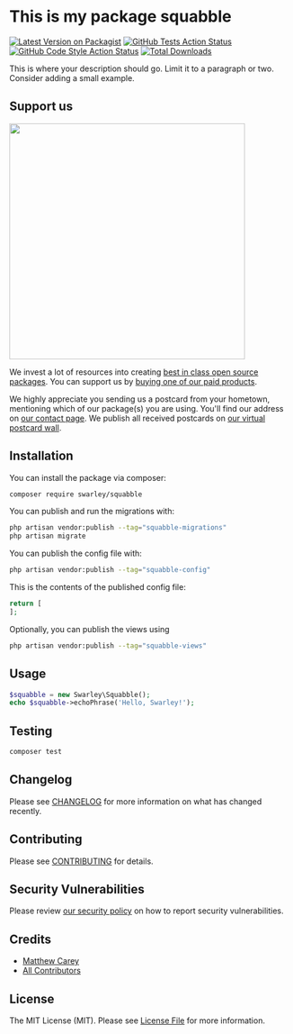 # This is my package squabble

[![Latest Version on Packagist](https://img.shields.io/packagist/v/swarley/squabble.svg?style=flat-square)](https://packagist.org/packages/swarley/squabble)
[![GitHub Tests Action Status](https://img.shields.io/github/actions/workflow/status/swarley/squabble/run-tests.yml?branch=main&label=tests&style=flat-square)](https://github.com/swarley/squabble/actions?query=workflow%3Arun-tests+branch%3Amain)
[![GitHub Code Style Action Status](https://img.shields.io/github/actions/workflow/status/swarley/squabble/fix-php-code-style-issues.yml?branch=main&label=code%20style&style=flat-square)](https://github.com/swarley/squabble/actions?query=workflow%3A"Fix+PHP+code+style+issues"+branch%3Amain)
[![Total Downloads](https://img.shields.io/packagist/dt/swarley/squabble.svg?style=flat-square)](https://packagist.org/packages/swarley/squabble)

This is where your description should go. Limit it to a paragraph or two. Consider adding a small example.

## Support us

[<img src="https://github-ads.s3.eu-central-1.amazonaws.com/squabble.jpg?t=1" width="419px" />](https://spatie.be/github-ad-click/squabble)

We invest a lot of resources into creating [best in class open source packages](https://spatie.be/open-source). You can support us by [buying one of our paid products](https://spatie.be/open-source/support-us).

We highly appreciate you sending us a postcard from your hometown, mentioning which of our package(s) you are using. You'll find our address on [our contact page](https://spatie.be/about-us). We publish all received postcards on [our virtual postcard wall](https://spatie.be/open-source/postcards).

## Installation

You can install the package via composer:

```bash
composer require swarley/squabble
```

You can publish and run the migrations with:

```bash
php artisan vendor:publish --tag="squabble-migrations"
php artisan migrate
```

You can publish the config file with:

```bash
php artisan vendor:publish --tag="squabble-config"
```

This is the contents of the published config file:

```php
return [
];
```

Optionally, you can publish the views using

```bash
php artisan vendor:publish --tag="squabble-views"
```

## Usage

```php
$squabble = new Swarley\Squabble();
echo $squabble->echoPhrase('Hello, Swarley!');
```

## Testing

```bash
composer test
```

## Changelog

Please see [CHANGELOG](CHANGELOG.md) for more information on what has changed recently.

## Contributing

Please see [CONTRIBUTING](CONTRIBUTING.md) for details.

## Security Vulnerabilities

Please review [our security policy](../../security/policy) on how to report security vulnerabilities.

## Credits

- [Matthew Carey](https://github.com/swarley)
- [All Contributors](../../contributors)

## License

The MIT License (MIT). Please see [License File](LICENSE.md) for more information.
